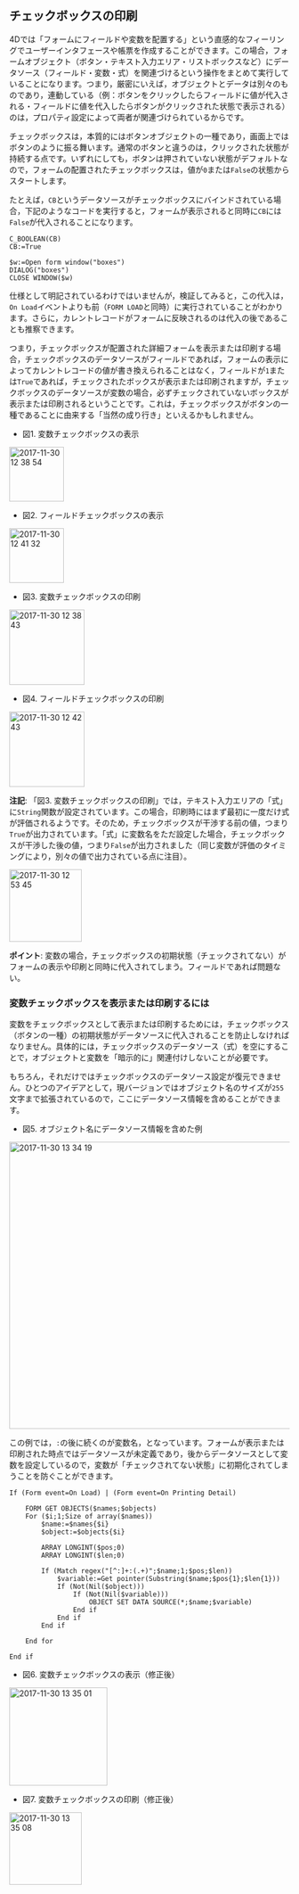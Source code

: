 ## チェックボックスの印刷

4Dでは「フォームにフィールドや変数を配置する」という直感的なフィーリングでユーザーインタフェースや帳票を作成することができます。この場合，フォームオブジェクト（ボタン・テキスト入力エリア・リストボックスなど）にデータソース（フィールド・変数・式）を関連づけるという操作をまとめて実行していることになります。つまり，厳密にいえば，オブジェクトとデータは別々のものであり，連動している（例：ボタンをクリックしたらフィールドに値が代入される・フィールドに値を代入したらボタンがクリックされた状態で表示される）のは，プロパティ設定によって両者が関連づけられているからです。

チェックボックスは，本質的にはボタンオブジェクトの一種であり，画面上ではボタンのように振る舞います。通常のボタンと違うのは，クリックされた状態が持続する点です。いずれにしても，ボタンは押されていない状態がデフォルトなので，フォームの配置されたチェックボックスは，値が``0``または``False``の状態からスタートします。

たとえば，``CB``というデータソースがチェックボックスにバインドされている場合，下記のようなコードを実行すると，フォームが表示されると同時に``CB``には``False``が代入されることになります。

```
C_BOOLEAN(CB)
CB:=True

$w:=Open form window("boxes")
DIALOG("boxes")
CLOSE WINDOW($w)
```

仕様として明記されているわけではいませんが，検証してみると，この代入は，``On Load``イベントよりも前（``FORM LOAD``と同時）に実行されていることがわかります。さらに，カレントレコードがフォームに反映されるのは代入の後であることも推察できます。

つまり，チェックボックスが配置された詳細フォームを表示または印刷する場合，チェックボックスのデータソースがフィールドであれば，フォームの表示によってカレントレコードの値が書き換えられることはなく，フィールドが``1``または``True``であれば，チェックされたボックスが表示または印刷されますが，チェックボックスのデータソースが変数の場合，必ずチェックされていないボックスが表示または印刷されるということです。これは，チェックボックスがボタンの一種であることに由来する「当然の成り行き」といえるかもしれません。

* 図1. 変数チェックボックスの表示

<img width="98" alt="2017-11-30 12 38 54" src="https://user-images.githubusercontent.com/10509075/33411908-9bde774c-d5cb-11e7-8629-58e46dab8207.png">

* 図2. フィールドチェックボックスの表示

<img width="98" alt="2017-11-30 12 41 32" src="https://user-images.githubusercontent.com/10509075/33411929-d0df8828-d5cb-11e7-9612-ad6b8f9f77c9.png">

* 図3. 変数チェックボックスの印刷

<img width="135" alt="2017-11-30 12 38 43" src="https://user-images.githubusercontent.com/10509075/33411914-b0839c90-d5cb-11e7-9f75-93da4671a334.png">


* 図4. フィールドチェックボックスの印刷

<img width="135" alt="2017-11-30 12 42 43" src="https://user-images.githubusercontent.com/10509075/33411959-fcbcc5be-d5cb-11e7-9f16-9f7e21a9620d.png">

**注記**: 「図3. 変数チェックボックスの印刷」では，テキスト入力エリアの「式」に``String``関数が設定されています。この場合，印刷時にはまず最初に一度だけ式が評価されるようです。そのため，チェックボックスが干渉する前の値，つまり``True``が出力されています。「式」に変数名をただ設定した場合，チェックボックスが干渉した後の値，つまり``False``が出力されました（同じ変数が評価のタイミングにより，別々の値で出力されている点に注目）。

<img width="130" alt="2017-11-30 12 53 45" src="https://user-images.githubusercontent.com/10509075/33412258-9c50f16c-d5cd-11e7-903e-a85766382219.png">

**ポイント**: 変数の場合，チェックボックスの初期状態（チェックされてない）がフォームの表示や印刷と同時に代入されてしまう。フィールドであれば問題ない。

### 変数チェックボックスを表示または印刷するには

変数をチェックボックスとして表示または印刷するためには，チェックボックス（ボタンの一種）の初期状態がデータソースに代入されることを防止しなければなりません。具体的には，チェックボックスのデータソース（式）を空にすることで，オブジェクトと変数を「暗示的に」関連付けしないことが必要です。

もちろん，それだけではチェックボックスのデータソース設定が復元できません。ひとつのアイデアとして，現バージョンではオブジェクト名のサイズが``255``文字まで拡張されているので，ここにデータソース情報を含めることができます。

* 図5. オブジェクト名にデータソース情報を含めた例

<img width="515" alt="2017-11-30 13 34 19" src="https://user-images.githubusercontent.com/10509075/33413152-3199b5ce-d5d3-11e7-831d-77b3cf1b76af.png">

この例では，``:``の後に続くのが変数名，となっています。フォームが表示または印刷された時点ではデータソースが未定義であり，後からデータソースとして変数を設定しているので，変数が「チェックされてない状態」に初期化されてしまうことを防ぐことができます。

```
If (Form event=On Load) | (Form event=On Printing Detail)
	
	FORM GET OBJECTS($names;$objects)
	For ($i;1;Size of array($names))
		$name:=$names{$i}
		$object:=$objects{$i}
		
		ARRAY LONGINT($pos;0)
		ARRAY LONGINT($len;0)
		
		If (Match regex("[^:]+:(.+)";$name;1;$pos;$len))
			$variable:=Get pointer(Substring($name;$pos{1};$len{1}))
			If (Not(Nil($object)))
				If (Not(Nil($variable)))
					OBJECT SET DATA SOURCE(*;$name;$variable)
				End if 
			End if 
		End if 
		
	End for 
	
End if 
```

* 図6. 変数チェックボックスの表示（修正後）

<img width="176" alt="2017-11-30 13 35 01" src="https://user-images.githubusercontent.com/10509075/33413182-6589f718-d5d3-11e7-8262-babef789a602.png">

* 図7. 変数チェックボックスの印刷（修正後）

<img width="130" alt="2017-11-30 13 35 08" src="https://user-images.githubusercontent.com/10509075/33413186-6deb1720-d5d3-11e7-9fc4-3cb1b484c210.png">

